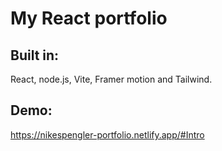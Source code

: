 # My React portfolio


## Built in:
React, node.js, Vite, Framer motion and Tailwind. 

## Demo:
https://nikespengler-portfolio.netlify.app/#Intro
